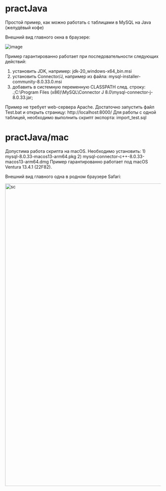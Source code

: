 # practJava
Простой пример, как можно работать с таблицами в MySQL на Java (желудёвый кофе)

Внешний вид главного окна в браузере:

![image](https://github.com/alex1543/practJava/assets/10297748/492ab4fb-b62f-458e-8a2a-325ac32ba2f0)

Пример гарантированно работает при последовательности следующих действий:
1) установить JDK, например: jdk-20_windows-x64_bin.msi
2) установить Connector/J, например из файла: mysql-installer-community-8.0.33.0.msi
3) добавить в системную переменную CLASSPATH след. строку: .;C:\Program Files (x86)\MySQL\Connector J 8.0\mysql-connector-j-8.0.33.jar;

Пример не требует web-сервера Apache. Достаточно запустить файл Test.bat и открыть страницу: http://localhost:8000/ Для работы с одной таблицей, необходимо выполнить скрипт экспорта: import_test.sql

# practJava/mac
Допустима работа скрипта на macOS.
Необходимо установить: 1) mysql-8.0.33-macos13-arm64.pkg
2) mysql-connector-c++-8.0.33-macos13-arm64.dmg
Пример гарантированно работает под macOS Ventura 13.4.1 (22F82).

Внешний вид главного одна в родном браузере Safari:

<img width="979" alt="sc" src="https://github.com/alex1543/practJava/assets/10297748/7fd63282-ae80-404c-bae1-d68175522631">
